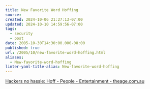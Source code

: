 ```yaml
---
title: New Favorite Word Hoffing
source: 
created: 2024-10-06 21:27:13-07:00
updated: 2024-10-10 14:59:56-07:00
tags:
  - security
  - post
date: 2005-10-30T14:30:00.000-08:00
published: true
url: /2005/10/new-favorite-word-hoffing.html
aliases:
  - New-favorite-word-hoffing
linter-yaml-title-alias: New-favorite-word-hoffing
---
```



[Hackers no hassle: Hoff - People - Entertainment - theage.com.au](http://www.theage.com.au/news/people/hackers-no-hassle-hoff/2005/10/18/1129401238164.html "Hackers no hassle: Hoff - People - Entertainment - theage.com.au")